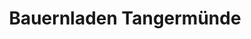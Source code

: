 ---
title: "Bauernladen Tangermünde"
url: /tangermuende/bauernladen-tangermuende/
shop: Hofladen
---